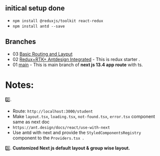 ##    initical setup done
- `npm install @reduxjs/toolkit react-redux`
- `npm install antd --save `


## Branches
- 03  [Basic Routing and Layput](https://github.com/bappasahabapi/rmstu-frontend/tree/v1/03/routing-layout) 
- 02  [Redux+RTK+ Antdesign Integrated](https://github.com/bappasahabapi/rmstu-frontend/tree/02/v1/redux-starter) - This is redux starter .
- 01  [main](https://github.com/bappasahabapi/rmstu-frontend) - This is main branch of **next js 13.4 app route** with ts.



# Notes:

 2️⃣.

- Route: `http://localhost:3000/student`
- Make `layout.tsx`, `loading.tsx`, `not-found.tsx`, `error.tsx` component same as next doc
- `https://ant.design/docs/react/use-with-next`
-  Use antd with next and provide the `StyledComponentsRegistry` component to the `Providers.tsx `.

3️⃣. **Customized Next js default layout & group wise layout.**






